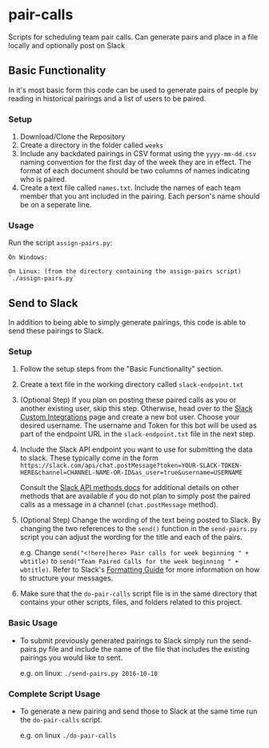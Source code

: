 # pair-calls
Scripts for scheduling team pair calls. Can generate pairs and place in a file locally and optionally post on Slack

## Basic Functionality
In it's most basic form this code can be used to generate pairs of people by reading in historical pairings and a list of users to be paired.
### Setup 
1.  Download/Clone the Repository
2.  Create a directory in the folder called `weeks`
3.  Include any backdated pairings in CSV format using the `yyyy-mm-dd.csv` naming convention for the first day of the week they are in effect. The format of each document should be two columns of names indicating who is paired. 
4.  Create a text file called `names.txt`. Include the names of each team member that you ant included in the pairing. Each person's name should be on a seperate line.

### Usage
Run the script `assign-pairs.py`:
    
    On Windows: 
    
    On Linux: (from the directory containing the assign-pairs script) `./assign-pairs.py`

## Send to Slack
In addition to being able to simply generate pairings, this code is able to send these pairings to Slack.

### Setup
1. Follow the setup steps from the "Basic Functionality" section.
2. Create a text file in the working directory called `slack-endpoint.txt`
3. (Optional Step) If you plan on posting these paired calls as you or another existing user, skip this step. Otherwise, head over to the [Slack Custom Integrations](https://api.slack.com/custom-integrations) page and create a new bot user. Choose your desired username. The username and Token for this bot will be used as part of the endpoint URL in the `slack-endpoint.txt` file in the next step.
4. Include the Slack API endpoint you want to use for submitting the data to slack. These typically come in the form `https://slack.com/api/chat.postMessage?token=YOUR-SLACK-TOKEN-HERE&channel=CHANNEL-NAME-OR-ID&as_user=true&username=USERNAME`

    Consult the [Slack API methods docs](https://api.slack.com/methods) for additional details on other methods that are available if you do not plan to simply post the paired calls as a message in a channel (`chat.postMessage` method).
    
6. (Optional Step) Change the wording of the text being posted to Slack. By changing the two references to the `send()` function in the `send-pairs.py` script you can adjust the wording for the title and each of the pairs. 

    e.g. Change `send("<!here|here> Pair calls for week beginning " + wbtitle)` to `send("Team Paired Calls for the week beginning " + wbtitle)`. Refer to Slack's [Formatting Guide](https://api.slack.com/docs/message-formatting) for more information on how to structure your messages.

7. Make sure that the `do-pair-calls` script file is in the same directory that contains your other scripts, files, and folders related to this project.

### Basic Usage
- To submit previously generated pairings to Slack simply run the send-pairs.py file and include the name of the file that includes the existing pairings you would like to sent.
    
    e.g. on linux: `./send-pairs.py 2016-10-10`

### Complete Script Usage
- To generate a new pairing and send those to Slack at the same time run the `do-pair-calls` script.
    
    e.g. on linux `./do-pair-calls`





